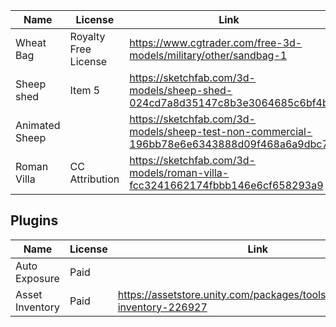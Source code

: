 | Name           | License              | Link                                                                                       |
| -------------- | -------------------- | ------------------------------------------------------------------------------------------ |
| Wheat Bag      | Royalty Free License | https://www.cgtrader.com/free-3d-models/military/other/sandbag-1                           |
| Sheep shed     | Item 5               | https://sketchfab.com/3d-models/sheep-shed-024cd7a8d35147c8b3e3064685c6bf4b                |
| Animated Sheep |                      | https://sketchfab.com/3d-models/sheep-test-non-commercial-196bb78e6e6343888d09f468a6a9dbc7 |
| Roman Villa       | CC Attribution                     |   https://sketchfab.com/3d-models/roman-villa-fcc3241662174fbbb146e6cf658293a9                                                                                         |

## Plugins

| Name            | License | Link                                                                         |
| --------------- | ------- | ---------------------------------------------------------------------------- |
| Auto Exposure                |  Paid       |                                                                              |
| Asset Inventory | Paid    | https://assetstore.unity.com/packages/tools/utilities/asset-inventory-226927 |
